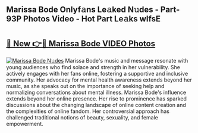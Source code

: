 ## Marissa Bode Onlyf𝚊ns Le𝚊ked N𝚞des - Part-93P Photos Video - Hot Part Le𝚊ks wIfsE

# <h2><a href="http://ac11981.deff.icu/?id=Marissa+Bode">🔗 New 👉🔴 Marissa Bode VIDEO Photos</a></h2>

[![Marissa Bode N𝚞des](https://i.imgur.com/rIISA9y.gif)](http://ac11981.deff.icu/?id=Marissa+Bode)
Marissa Bode's music and message resonate with young audiences who find solace and strength in her vulnerability. She actively engages with her fans online, fostering a supportive and inclusive community. Her advocacy for mental health awareness extends beyond her music, as she speaks out on the importance of seeking help and normalizing conversations about mental illness. Marissa Bode's influence extends beyond her online presence. Her rise to prominence has sparked discussions about the changing landscape of online content creation and the complexities of online fandom. Her controversial approach has challenged traditional notions of beauty, sexuality, and female empowerment.
